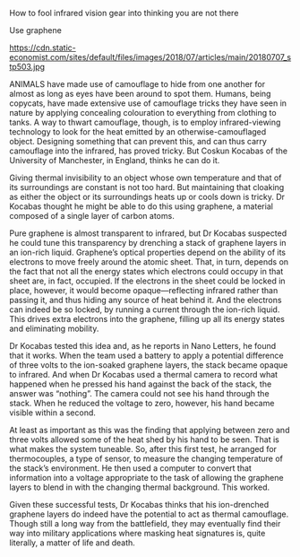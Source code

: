 How to fool infrared vision gear into thinking you are not there

Use graphene

https://cdn.static-economist.com/sites/default/files/images/2018/07/articles/main/20180707_stp503.jpg


ANIMALS have made use of camouflage to hide from one another for almost as long as eyes have been around to spot them. Humans, being copycats, have made extensive use of camouflage tricks they have seen in nature by applying concealing colouration to everything from clothing to tanks. A way to thwart camouflage, though, is to employ infrared-viewing technology to look for the heat emitted by an otherwise-camouflaged object. Designing something that can prevent this, and can thus carry camouflage into the infrared, has proved tricky. But Coskun Kocabas of the University of Manchester, in England, thinks he can do it.

Giving thermal invisibility to an object whose own temperature and that of its surroundings are constant is not too hard. But maintaining that cloaking as either the object or its surroundings heats up or cools down is tricky. Dr Kocabas thought he might be able to do this using graphene, a material composed of a single layer of carbon atoms.

Pure graphene is almost transparent to infrared, but Dr Kocabas suspected he could tune this transparency by drenching a stack of graphene layers in an ion-rich liquid. Graphene’s optical properties depend on the ability of its electrons to move freely around the atomic sheet. That, in turn, depends on the fact that not all the energy states which electrons could occupy in that sheet are, in fact, occupied. If the electrons in the sheet could be locked in place, however, it would become opaque—reflecting infrared rather than passing it, and thus hiding any source of heat behind it. And the electrons can indeed be so locked, by running a current through the ion-rich liquid. This drives extra electrons into the graphene, filling up all its energy states and eliminating mobility.

Dr Kocabas tested this idea and, as he reports in Nano Letters, he found that it works. When the team used a battery to apply a potential difference of three volts to the ion-soaked graphene layers, the stack became opaque to infrared. And when Dr Kocabas used a thermal camera to record what happened when he pressed his hand against the back of the stack, the answer was “nothing”. The camera could not see his hand through the stack. When he reduced the voltage to zero, however, his hand became visible within a second.

At least as important as this was the finding that applying between zero and three volts allowed some of the heat shed by his hand to be seen. That is what makes the system tuneable. So, after this first test, he arranged for thermocouples, a type of sensor, to measure the changing temperature of the stack’s environment. He then used a computer to convert that information into a voltage appropriate to the task of allowing the graphene layers to blend in with the changing thermal background. This worked.

Given these successful tests, Dr Kocabas thinks that his ion-drenched graphene layers do indeed have the potential to act as thermal camouflage. Though still a long way from the battlefield, they may eventually find their way into military applications where masking heat signatures is, quite literally, a matter of life and death.
